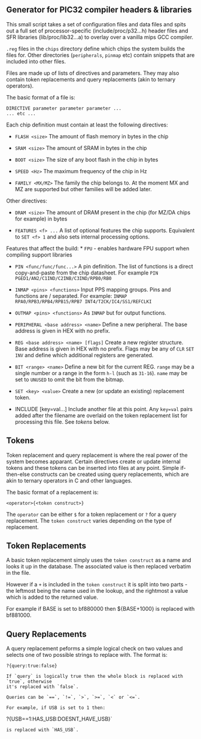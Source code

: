 Generator for PIC32 compiler headers & libraries
------------------------------------------------

This small script takes a set of configuration files and data files and spits
out a full set of processor-specific (include/proc/p32...h) header files and SFR
libraries (lib/proc/lib32...a) to overlay over a vanilla mips GCC compiler.

`.reg` files in the `chips` directory define which chips the system builds
the files for.  Other directories (`peripherals`, `pinmap` etc) contain snippets
that are included into other files.

Files are made up of lists of directives and parameters. They may also contain
token replacements and query replacements (akin to ternary operators).

The basic format of a file is:

```
DIRECTIVE parameter parameter parameter ...
... etc ...
```

Each chip definition must contain at least the following directives:

* `FLASH <size>`
The amount of flash memory in bytes in the chip

* `SRAM <size>`
The amount of SRAM in bytes in the chip

* `BOOT <size>`
The size of any boot flash in the chip in bytes

* `SPEED <Hz>`
The maximum frequency of the chip in Hz

* `FAMILY <MX/MZ>`
The family the chip belongs to. At the moment MX and MZ are supported but other
families will be added later.

Other directives:

* `DRAM <size>`
The amount of DRAM present in the chip (for MZ/DA chips for example) in bytes

* `FEATURES <f> ...`
A list of optional features the chip supports. Equivalent to `SET <f> 1` and also 
sets internal processing options.

Features that affect the build:
     * `FPU` - enables hardware FPU support when compiling support libraries

* `PIN <func/func/func...>`
A pin definition. The list of functions is a direct copy-and-paste from the
chip datasheet. For example `PIN PGED1/AN2/C1IND/C2INB/C3IND/RPB0/RB0`

* `INMAP <pins> <functions>`
Input PPS mapping groups. Pins and functions are / separated.  For example: `INMAP RPA0/RPB3/RPB4/RPB15/RPB7 INT4/T2CK/IC4/SS1/REFCLKI`

* `OUTMAP <pins> <functions>`
As `INMAP` but for output functions.

* `PERIPHERAL <base address> <name>`
Define a new peripheral. The base address is given in HEX with no prefix.

* `REG <base address> <name> [flags]`
Create a new register structure. Base address is given in HEX with no prefix. Flags
may be any of `CLR` `SET` `INV` and define which additional registers are generated.

* `BIT <range> <name>`
Define a new bit for the current REG. `range` may be a single number or a range
in the form `h-l` (such as `31-16`). `name` may be set to `UNUSED` to omit the
bit from the bitmap.

* `SET <key> <value>`
Create a new (or update an existing) replacement token.

* INCLUDE <file> [key=val...]
Include another file at this point. Any `key=val` pairs added after the filename are
overlaid on the token replacement list for processing this file. See *tokens* below.

Tokens
------

Token replacement and query replacement is where the real power of the system becomes
apparant. Certain directives create or update internal tokens and these tokens can be
inserted into files at any point. Simple if-then-else constructs can be created using
query replacements, which are akin to ternary operators in C and other languages.

The basic format of a replacement is:

```
<operator>{<token construct>}
```

The `operator` can be either `$` for a token replacement or `?` for a query replacement.
The `token construct` varies depending on the type of replacement.

Token Replacements
------------------

A basic token replacement simply uses the `token construct` as a name and looks it up
in the database. The associated value is then replaced verbatim in the file.

However if a `+` is included in the `token construct` it is split into two parts - the
leftmost being the name used in the lookup, and the rightmost a value which is added to
the returned value. 

For example if BASE is set to bf880000 then ${BASE+1000} is replaced with bf881000.

Query Replacements
------------------

A query replacement peforms a simple logical check on two values and selects one of two
possible strings to replace with.  The format is:

```
?{query:true:false}

If `query` is logically true then the whole block is replaced with `true`, otherwise
it's replaced with `false`.

Queries can be `==`, `!=`, `>`, `>=`, `<` or `<=`.

For example, if USB is set to 1 then:
```
?{USB==1:HAS_USB:DOESNT_HAVE_USB}`
```
is replaced with `HAS_USB`.


